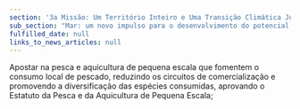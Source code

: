```yaml
---
section: '3a Missão: Um Território Inteiro e Uma Transição Climática Justa'
sub_section: "Mar: um novo impulso para o desenvolvimento do potencial oceânico do país"
fulfilled_date: null
links_to_news_articles: null
---
```


Apostar na pesca e aquicultura de pequena escala que fomentem o consumo local de pescado, reduzindo os circuitos de comercialização e promovendo a diversificação das espécies consumidas, aprovando o Estatuto da Pesca e da Aquicultura de Pequena Escala;